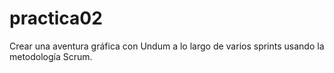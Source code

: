 # practica02
Crear una aventura gráfica con Undum a lo largo de varios sprints usando la metodología Scrum.
